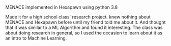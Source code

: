 MENACE implemented in Hexapawn using python 3.8

Made it for a high school class' research project.
knew nothing about MENACE and Hexapawn before until my friend told me about it. And thought that it was similar to a ML Algorithm and found it interesting.
The class was about doing research in general, so I used the occasion to learn about it as an intro to Machine Learning.

